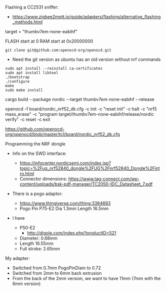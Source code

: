 

Flashing a CC2531 sniffer:
- https://www.zigbee2mqtt.io/guide/adapters/flashing/alternative_flashing_methods.html

target = "thumbv7em-none-eabihf"

FLASH start at 0
RAM start at 0x20000000


`git clone git@github.com:openocd-org/openocd.git`
- Need the git version as ubuntu has an old version without nrf commands

```
sudo apt install --reinstall ca-certificates
sudo apt install libtool
./bootstrap
./configure
make
sudo make install
```

cargo build --package nordic --target thumbv7em-none-eabihf --release

openocd -f board/nordic_nrf52_dk.cfg -c init -c "reset init" -c halt -c "nrf5 mass_erase" -c "program target/thumbv7em-none-eabihf/release/nordic verify" -c reset -c exit



https://github.com/openocd-org/openocd/blob/master/tcl/board/nordic_nrf52_dk.cfg




Programming the NRF dongle

- Info on the SWD interface:
  - https://infocenter.nordicsemi.com/index.jsp?topic=%2Fug_nrf52840_dongle%2FUG%2Fnrf52840_Dongle%2Fintro.html
  - Connector dimensions: https://www.tag-connect.com/wp-content/uploads/bsk-pdf-manager/TC2050-IDC_Datasheet_7.pdf

- There is a pogo adaptor:
  - https://www.thingiverse.com/thing:3384693
  - Pogo Pin P75-E2 Dia 1.3mm Length 16.5mm

- I have
  - P50-E2
    - http://digole.com/index.php?productID=521
  - Diameter: 0.68mm
  - Length 16.55mm
  - Full stroke: 2.65mm

My adapter:
- Switched from 0.7mm PogoPinDiam to 0.72
- Switched from 2mm to 6mm back extrusion
- From the back of the 2mm version, we want to have 11mm (7mm with the 6mm version)